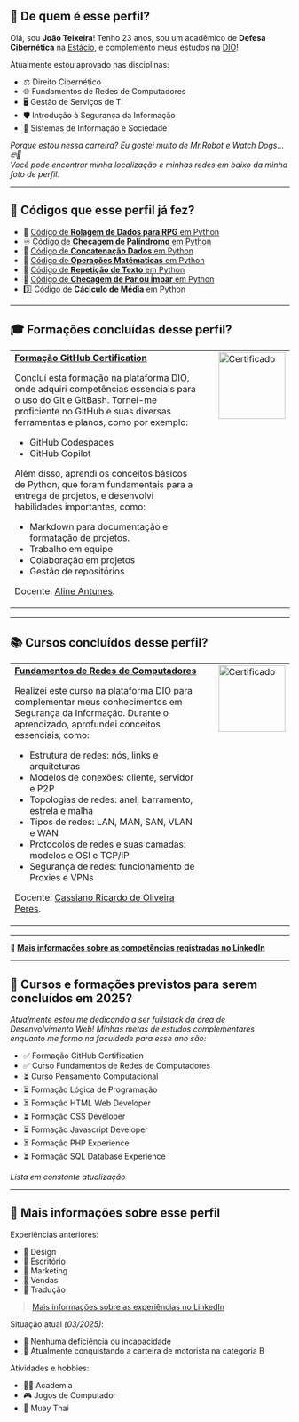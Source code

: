 ## 💭 De quem é esse perfil?

Olá, sou **João Teixeira**! Tenho 23 anos, sou um acadêmico de **Defesa Cibernética** na [Estácio](estácio.br), e complemento meus estudos na [DIO](https://www.dio.me/)!  

Atualmente estou aprovado nas disciplinas:
- ⚖️ Direito Cibernético
- 🌐 Fundamentos de Redes de Computadores
- 🖥️ Gestão de Serviços de TI
- 🛡️ Introdução à Segurança da Informação
- 👥 Sistemas de Informação e Sociedade

_Porque estou nessa carreira? Eu gostei muito de Mr.Robot e Watch Dogs... 🤓🤫_  
*Você pode encontrar minha localização e minhas redes em baixo da minha foto de perfil.*

---

## 📜 Códigos que esse perfil já fez?

- 🎲 [Código de **Rolagem de Dados para RPG** em Python](https://github.com/joaocvteixeira/tormenta-20/blob/main/dados.py)
- ♾️ [Código de **Checagem de Palíndromo** em Python](https://github.com/joaocvteixeira/copilotando-python/blob/main/codigos_python_copilotados/check_palindromo.py)
- 🤝 [Código de **Concatenação Dados** em Python](https://github.com/joaocvteixeira/copilotando-python/blob/main/codigos_python_copilotados/concat_dados.py)
- 🧮 [Código de **Operações Matématicas** em Python](https://github.com/joaocvteixeira/copilotando-python/blob/main/codigos_python_copilotados/ope_mat.py)
- 🔄 [Código de **Repetição de Texto** em Python](https://github.com/joaocvteixeira/copilotando-python/blob/main/codigos_python_copilotados/repet_txt.py)
- 🔢 [Código de **Checagem de Par ou Ímpar** em Python](https://github.com/joaocvteixeira/copilotando-python/blob/main/codigos_python_copilotados/par_impar.py)
- 3️⃣ [Código de **Cáclculo de Média** em Python](https://github.com/joaocvteixeira/copilotando-python/blob/main/codigos_python_copilotados/media_tres.py)

---

## 🎓 Formações concluídas desse perfil?

<table>
  <tr>
    <td style="vertical-align: top;">
      <strong>
        <a href="https://hermes.dio.me/certificates/BKONMZIO.pdf">Formação GitHub Certification</a>
      </strong>
      <p>Concluí esta formação na plataforma DIO, onde adquiri competências essenciais para o uso do Git e GitBash. Tornei-me proficiente no GitHub e suas diversas ferramentas e planos, como por exemplo:</p>
      <ul>
        <li>GitHub Codespaces</li>
        <li>GitHub Copilot</li>
      </ul>
      <p>Além disso, aprendi os conceitos básicos de Python, que foram fundamentais para a entrega de projetos, e desenvolvi habilidades importantes, como:</p>
      <ul>
        <li>Markdown para documentação e formatação de projetos.</li>
        <li>Trabalho em equipe</li>
        <li>Colaboração em projetos</li>
        <li>Gestão de repositórios</li>
      </ul>
      <p>Docente: 
        <a href="https://github.com/alinealien">Aline Antunes</a>.
      </p>
    </td>
    <td style="vertical-align: top; width: 120px;">
      <img src="https://github.com/user-attachments/assets/a39cbe30-c46a-42f6-8bf3-3e236c889015" alt="Certificado" width="120" style="margin-left: 20px;">
    </td>
  </tr>
</table>


---

## 📚 Cursos concluídos desse perfil?

<table>
  <tr>
    <td style="vertical-align: top;">
      <strong>
        <a href="https://hermes.dio.me/certificates/O4D0PYMO.pdf">Fundamentos de Redes de Computadores</a>
      </strong>
      <p>Realizei este curso na plataforma DIO para complementar meus conhecimentos em Segurança da Informação. Durante o aprendizado, aprofundei conceitos essenciais, como:</p>
      <ul>
        <li>Estrutura de redes: nós, links e arquiteturas</li>
        <li>Modelos de conexões: cliente, servidor e P2P</li>
        <li>Topologias de redes: anel, barramento, estrela e malha</li>
        <li>Tipos de redes: LAN, MAN, SAN, VLAN e WAN</li>
        <li>Protocolos de redes e suas camadas: modelos e OSI e TCP/IP</li>
        <li>Segurança de redes: funcionamento de Proxies e VPNs</li>
      </ul>
      <p>Docente:
        <a href="https://github.com/cassiano-dio">Cassiano Ricardo de Oliveira Peres</a>.
      </p>
    </td>
    <td style="vertical-align: top; width: 120px;">
      <img src="https://github.com/user-attachments/assets/d99e052c-52a2-4e40-82fa-65abdf170a07" alt="Certificado" width="120" style="margin-left: 20px;">
    </td>
  </tr>
</table>  

---

**👔 [Mais informações sobre as competências registradas no LinkedIn](https://www.linkedin.com/in/joaocvteixeira/details/skills/)**  

---

## 📅 Cursos e formações previstos para serem concluídos em 2025?

_Atualmente estou me dedicando a ser fullstack da área de Desenvolvimento Web! Minhas metas de estudos complementares enquanto me formo na faculdade para esse ano são:_

- ✅ Formação GitHub Certification
- ✅ Curso Fundamentos de Redes de Computadores
- ⏳ Curso Pensamento Computacional
- ⏳ Formação Lógica de Programação
- ⏳ Formação HTML Web Developer
- ⏳ Formação CSS Developer
- ⏳ Formação Javascript Developer
- ⏳ Formação PHP Experience
- ⏳ Formação SQL Database Experience

_Lista em constante atualização_

---

## 🔎 Mais informações sobre esse perfil

Experiências anteriores:
- 🎨 Design
- 📩 Escritório
- 📢 Marketing
- 💼 Vendas
- 🗽 Tradução
> [Mais informações sobre as experiências no LinkedIn](https://www.linkedin.com/in/joaocvteixeira/details/experience/)  

Situação atual _(03/2025)_:
- 💚 Nenhuma deficiência ou incapacidade
- 🚗 Atualmente conquistando a carteira de motorista na categoria B

Atividades e hobbies:
- 🏋🏽 Academia
- 🎮 Jogos de Computador
- 🥊 Muay Thai
